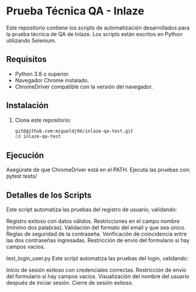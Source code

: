 

# Prueba Técnica QA - Inlaze

Este repositorio contiene los scripts de automatización desarrollados para la prueba técnica de QA de Inlaze. Los scripts están escritos en Python utilizando Selenium.

## Requisitos
- Python 3.8 o superior.
- Navegador Chrome instalado.
- ChromeDriver compatible con la versión del navegador.

## Instalación
1. Clona este repositorio:
   ```bash
   git@github.com:migueldj94/inlaze-qa-test.git
   cd inlaze-qa-test

## Ejecución
Asegúrate de que ChromeDriver está en el PATH.
Ejecuta las pruebas con:  pytest tests/

## Detalles de los Scripts
Este script automatiza las pruebas del registro de usuario, validando:

Registro exitoso con datos válidos.
Restricciones en el campo nombre (mínimo dos palabras).
Validación del formato del email y que sea único.
Reglas de seguridad de la contraseña.
Verificación de coincidencia entre las dos contraseñas ingresadas.
Restricción de envío del formulario si hay campos vacíos.

test_login_user.py
Este script automatiza las pruebas del login, validando:

Inicio de sesión exitoso con credenciales correctas.
Restricción de envío del formulario si hay campos vacíos.
Visualización del nombre del usuario después de iniciar sesión.
Cierre de sesión exitoso.



